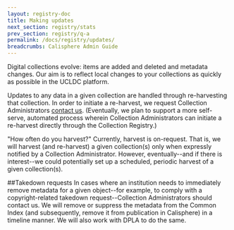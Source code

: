 ```yaml
---
layout: registry-doc
title: Making updates
next_section: registry/stats
prev_section: registry/q-a
permalink: /docs/registry/updates/
breadcrumbs: Calisphere Admin Guide
---
```

Digital collections evolve: items are added and deleted and metadata changes. Our aim is to reflect local changes to your collections as quickly as possible in the UCLDC platform.

Updates to any data in a given collection are handled through re-harvesting that collection. In order to initiate a re-harvest, we request Collection Administrators [contact us](mailto:ucldc@ucop.edu). (Eventually, we plan to support a more self-serve, automated process wherein Collection Administrators can initiate a re-harvest directly through the Collection Registry.)

<div class="note"><p>"How often do you harvest?" Currently, harvest is on-request. That is, we will harvest (and re-harvest) a given collection(s) only when expressly notified by a Collection Administrator. However, eventually--and if there is interest--we could potentially set up a scheduled, periodic harvest of a given collection(s).</p></div>

##Takedown requests
In cases where an institution needs to immediately remove metadata for a given object--for example, to comply with a copyright-related takedown request--Collection Administrators should contact us. We will remove or suppress the metadata from the Common Index (and subsequently, remove it from publication in Calisphere) in a timeline manner. We will also work with DPLA to do the same.
